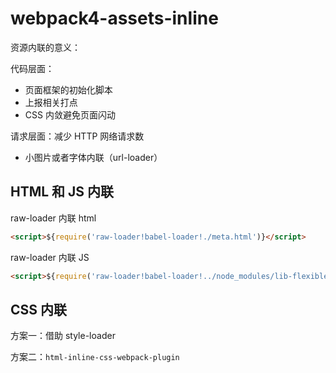 # webpack4-assets-inline

 资源内联的意义：

 代码层面：

- 页面框架的初始化脚本
- 上报相关打点
- CSS 内敛避免页面闪动

请求层面：减少 HTTP 网络请求数

- 小图片或者字体内联（url-loader）

## HTML 和 JS 内联

raw-loader 内联 html

```html
<script>${require('raw-loader!babel-loader!./meta.html')}</script>
```

raw-loader 内联 JS

```html
<script>${require('raw-loader!babel-loader!../node_modules/lib-flexible')}</script>
```

## CSS 内联

方案一：借助 style-loader

方案二：`html-inline-css-webpack-plugin`